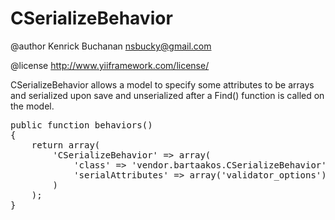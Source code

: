 # CSerializeBehavior

@author Kenrick Buchanan <nsbucky@gmail.com>

@license http://www.yiiframework.com/license/

CSerializeBehavior allows a model to specify some attributes to be arrays and serialized upon save and unserialized after a Find() function is called on the model.

<pre>
public function behaviors()
{
    return array(
        'CSerializeBehavior' => array(
            'class' => 'vendor.bartaakos.CSerializeBehavior',
            'serialAttributes' => array('validator_options'),
        )
    );
}
</pre>